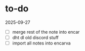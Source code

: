 # to-do
2025-09-27
- [ ] merge rest of the note into encar
- [ ] dht dl old discord stuff
- [ ] import all notes into encarva
